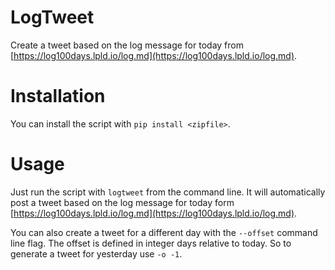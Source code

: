LogTweet
========

Create a tweet based on the log message for today from [https://log100days.lpld.io/log.md](https://log100days.lpld.io/log.md).

# Installation
You can install the script with `pip install <zipfile>`.

# Usage
Just run the script with `logtweet` from the command line. 
It will automatically post a tweet based on the log message for today form [https://log100days.lpld.io/log.md](https://log100days.lpld.io/log.md).

You can also create a tweet for a different day with the `--offset` command line flag. 
The offset is defined in integer days relative to today. 
So to generate a tweet for yesterday use `-o -1`. 